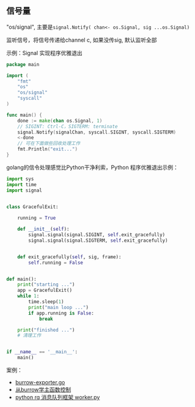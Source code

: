 ## 信号量

"os/signal", 主要是`signal.Notify( chan<- os.Signal, sig ...os.Signal)`

监听信号，将信号传递给channel c, 如果没传sig, 默认监听全部

示例：Signal 实现程序优雅退出

```go
package main

import (
    "fmt"
    "os"
    "os/signal"
    "syscall"
)

func main() {
    done := make(chan os.Signal, 1)
    // SIGINT: Ctrl-C，SIGTERM: terminate
    signal.Notify(signalChan, syscall.SIGINT, syscall.SIGTERM)
    <-done 
    // 可在下面做些回收处理工作
    fmt.Println("exit...") 
}
```

golang的信令处理感觉比Python干净利索，Python 程序优雅退出示例：

```python
import sys
import time
import signal


class GracefulExit:
	
	running = True

	def __init__(self):
		signal.signal(signal.SIGINT, self.exit_gracefully)
		signal.signal(signal.SIGTERM, self.exit_gracefully)


	def exit_gracefully(self, sig, frame):
		self.running = False


def main():
	print("starting ...")
	app = GracefulExit()
	while 1:
		time.sleep(1)
		print("main loop ...")
		if app.running is False:
			break

	print("finished ...")
	# 清理工作


if __name__ == '__main__':
	main()
```



案例：

- [burrow-exporter.go](<https://github.com/BeginMan/burrow_exporter/blob/master/burrow-exporter.go>)
- [从burrow学主函数控制]([https://github.com/BeginMan/PersonNotes/blob/55ea3bdff2e3d639bba5438fc9864c895651a320/golang/%E4%BB%8Eburrow%E5%AD%A6%E4%B8%BB%E5%87%BD%E6%95%B0%E6%8E%A7%E5%88%B6.md](https://github.com/BeginMan/PersonNotes/blob/55ea3bdff2e3d639bba5438fc9864c895651a320/golang/从burrow学主函数控制.md))
- [python rq 消息队列框架 worker.py](<https://github.com/rq/rq/blob/0d593f40e1efcf2bead67b8bade91d0f3477bf61/rq/worker.py#L358>)

